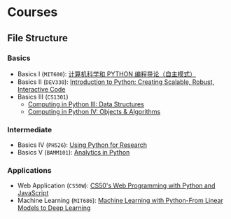 # Courses

## File Structure

### Basics
  * Basics I (`MIT600`): [计算机科学和 PYTHON 编程导论（自主模式）](http://www.xuetangx.com/courses/course-v1:MITx+6_00_1x+sp/courseware/Week_1/videosequence:Lecture_1/)
  * Basics II (`DEV330`): [Introduction to Python: Creating Scalable, Robust, Interactive Code](https://courses.edx.org/courses/course-v1:Microsoft+DEV330x+3T2018/course/)
  * Basics III (`CS1301`)
    * [Computing in Python III: Data Structures](https://courses.edx.org/courses/course-v1:GTx+CS1301xIII+3T2019/course/)
    * [Computing in Python IV: Objects & Algorithms](https://courses.edx.org/courses/course-v1:GTx+CS1301xIV+3T2019/course/)

### Intermediate
  * Basics IV (`PH526`): [Using Python for Research](https://courses.edx.org/courses/course-v1:HarvardX+PH526x+2T2018/course/)
  * Basics V (`BAMM101`): [Analytics in Python](https://courses.edx.org/courses/course-v1:ColumbiaX+BAMM.101x+3T2018/course/)

### Applications
  * Web Application (`CS50W`): [CS50's Web Programming with Python and JavaScript](https://courses.edx.org/courses/course-v1:HarvardX+CS50W+Web/course/)
  * Machine Learning (`MIT686`): [Machine Learning with Python-From Linear Models to Deep Learning](https://courses.edx.org/courses/course-v1:MITx+6.86x+1T2019/course/)